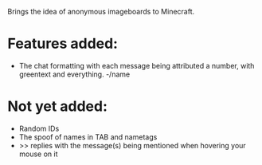 Brings the idea of anonymous imageboards to Minecraft.

# Features added:
- The chat formatting with each message being attributed a number, with greentext and everything.
-/name

# Not yet added:
- Random IDs
- The spoof of names in TAB and nametags
- \>\> replies with the message(s) being mentioned when hovering your mouse on it

